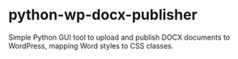 # python-wp-docx-publisher
Simple Python GUI tool to upload and publish DOCX documents to WordPress, mapping Word styles to CSS classes.
